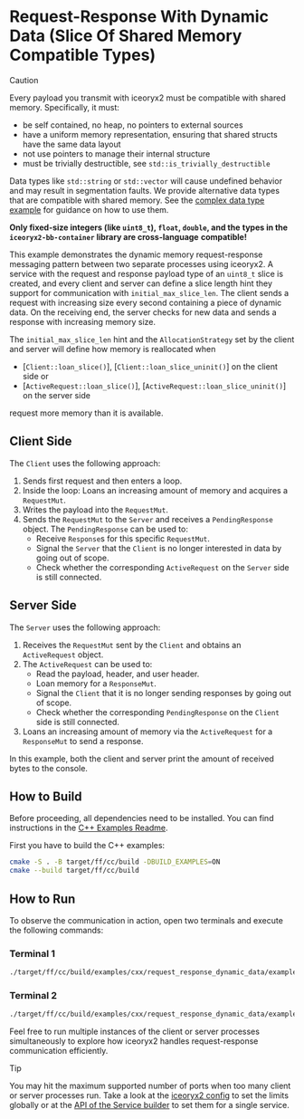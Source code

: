 # Request-Response With Dynamic Data (Slice Of Shared Memory Compatible Types)

> [!CAUTION]
> Every payload you transmit with iceoryx2 must be compatible with shared
> memory. Specifically, it must:
>
> * be self contained, no heap, no pointers to external sources
> * have a uniform memory representation, ensuring that shared structs have the
>     same data layout
> * not use pointers to manage their internal structure
> * must be trivially destructible, see `std::is_trivially_destructible`
>
> Data types like `std::string` or `std::vector` will cause undefined behavior
> and may result in segmentation faults. We provide alternative data types
> that are compatible with shared memory. See the
> [complex data type example](../complex_data_types) for guidance on how to
> use them.
>
> **Only fixed-size integers (like `uint8_t`), `float`, `double`, and the**
> **types in the `iceoryx2-bb-container` library are cross-language**
> **compatible!**

This example demonstrates the dynamic memory request-response messaging pattern
between two separate processes using iceoryx2. A service with the request and
response payload type of an `uint8_t` slice is created, and every client and server
can define a slice length hint they support for communication with
`initial_max_slice_len`. The client sends a request with
increasing size every second containing a piece of dynamic data. On the
receiving end, the server checks for new data and sends a response with
increasing memory size.

The `initial_max_slice_len` hint and the `AllocationStrategy` set by the
client and server will define how memory is reallocated when

* [`Client::loan_slice()`], [`Client::loan_slice_uninit()`] on the client
  side or
* [`ActiveRequest::loan_slice()`], [`ActiveRequest::loan_slice_uninit()`] on
  the server side

request more memory than it is available.

## Client Side

The `Client` uses the following approach:

1. Sends first request and then enters a loop.
2. Inside the loop: Loans an increasing amount of memory and acquires a
  `RequestMut`.
3. Writes the payload into the `RequestMut`.
4. Sends the `RequestMut` to the `Server` and receives a `PendingResponse`
   object. The `PendingResponse` can be used to:
   * Receive `Response`s for this specific `RequestMut`.
   * Signal the `Server` that the `Client` is no longer interested in data by
     going out of scope.
   * Check whether the corresponding `ActiveRequest` on the `Server` side is
     still connected.

## Server Side

The `Server` uses the following approach:

1. Receives the `RequestMut` sent by the `Client` and obtains an
   `ActiveRequest` object.
2. The `ActiveRequest` can be used to:
   * Read the payload, header, and user header.
   * Loan memory for a `ResponseMut`.
   * Signal the `Client` that it is no longer sending responses by going out
     of scope.
   * Check whether the corresponding `PendingResponse` on the `Client` side
     is still connected.
3. Loans an increasing amount of memory via the `ActiveRequest` for a
  `ResponseMut` to send a response.

In this example, both the client and server print the amount of received bytes
to the console.

## How to Build

Before proceeding, all dependencies need to be installed. You can find
instructions in the [C++ Examples Readme](../README.md).

First you have to build the C++ examples:

```sh
cmake -S . -B target/ff/cc/build -DBUILD_EXAMPLES=ON
cmake --build target/ff/cc/build
```

## How to Run

To observe the communication in action, open two terminals and execute the
following commands:

### Terminal 1

```sh
./target/ff/cc/build/examples/cxx/request_response_dynamic_data/example_cxx_request_response_dyn_server
```

### Terminal 2

```sh
./target/ff/cc/build/examples/cxx/request_response_dynamic_data/example_cxx_request_response_dyn_client
```

Feel free to run multiple instances of the client or server processes
simultaneously to explore how iceoryx2 handles request-response communication
efficiently.

> [!TIP]
> You may hit the maximum supported number of ports when too many client or
> server processes run. Take a look at the
> [iceoryx2 config](../../../config) to set the limits globally or at the
> [API of the Service builder](https://docs.rs/iceoryx2/latest/iceoryx2/service/index.html)
> to set them for a single service.
